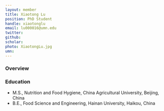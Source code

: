 ```yaml
---
layout: member
title: Xiaotong Lu
position: PhD Student
handle: xiaotonglu
email: lu000016@umn.edu
twitter:
github: 
scholar: 
photo: XiaotongLu.jpg
umn: 
---
```


### Overview

### Education
- M.S., Nutrition and Food Hygiene, China Agricultural University, Beijing, China
- B.E., Food Science and Engineering, Hainan University, Haikou, China

